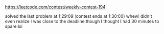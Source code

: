 https://leetcode.com/contest/weekly-contest-194

solved the last problem at 1:29:09 (contest ends at 1:30:00) whew!  didn't even realize I was close to the deadline though I thought I had 30 minutes to spare lol